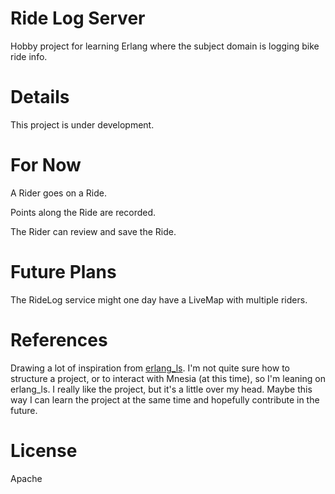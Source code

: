 # Ride Log Server

Hobby project for learning Erlang where the subject domain is logging bike ride info.

# Details

This project is under development.

# For Now

A Rider goes on a Ride.

Points along the Ride are recorded.

The Rider can review and save the Ride.

# Future Plans

The RideLog service might one day have a LiveMap with multiple riders.

# References

Drawing a lot of inspiration from [erlang_ls](https://github.com/erlang-ls/erlang_ls). I'm not quite sure how to structure a project, or to interact with Mnesia (at this time), so I'm leaning on erlang_ls. I really like the project, but it's a little over my head. Maybe this way I can learn the project at the same time and hopefully contribute in the future.

# License
Apache